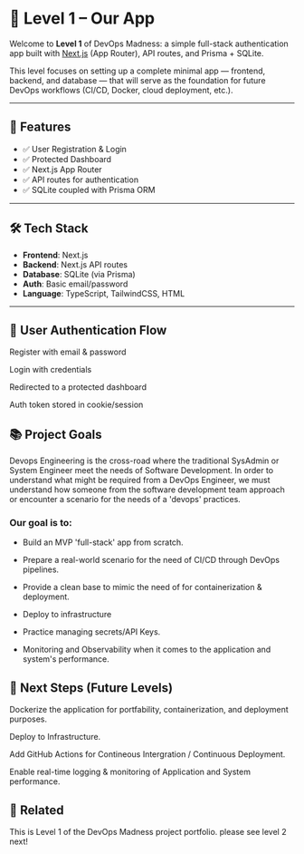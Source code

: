# 🧩 Level 1 – Our App

Welcome to **Level 1** of DevOps Madness: a simple full-stack authentication app built with [Next.js](https://nextjs.org/) (App Router), API routes, and Prisma + SQLite.


This level focuses on setting up a complete minimal app — frontend, backend, and database — that will serve as the foundation for future DevOps workflows (CI/CD, Docker, cloud deployment, etc.).

---

## 🚀 Features

- ✅ User Registration & Login
- ✅ Protected Dashboard
- ✅ Next.js App Router
- ✅ API routes for authentication
- ✅ SQLite coupled with Prisma ORM

---

## 🛠️ Tech Stack

- **Frontend**: Next.js 
- **Backend**: Next.js API routes
- **Database**: SQLite (via Prisma)
- **Auth**: Basic email/password
- **Language**: TypeScript, TailwindCSS, HTML

---

## 👤 User Authentication Flow

Register with email & password

Login with credentials

Redirected to a protected dashboard

Auth token stored in cookie/session

## 📚 Project Goals

Devops Engineering is the cross-road where the traditional SysAdmin or System Engineer meet the needs of Software Development. In order to understand what might be required from a DevOps Engineer, we must understand how someone from the software development team approach or encounter a scenario for the needs of a 'devops' practices.

### Our goal is to:

- Build an MVP 'full-stack' app from scratch.

- Prepare a real-world scenario for the need of CI/CD through DevOps pipelines.

- Provide a clean base to mimic the need of for containerization & deployment.

- Deploy to infrastructure

- Practice managing secrets/API Keys.

- Monitoring and Observability when it comes to the application and system's performance.

## 🧠 Next Steps (Future Levels)

Dockerize the application for portfability, containerization, and deployment purposes.

Deploy to Infrastructure.

Add GitHub Actions for Contineous Intergration / Continuous Deployment.

Enable real-time logging & monitoring of Application and System performance.


## 📂 Related

This is Level 1 of the DevOps Madness project portfolio.
    please see level 2 next!
